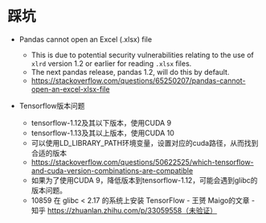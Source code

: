 # 踩坑

- Pandas cannot open an Excel (.xlsx) file 
  - This is due to potential security vulnerabilities relating to the use of `xlrd` version 1.2 or earlier for reading `.xlsx` files.
  - The next pandas release, pandas 1.2, will do this by default.
  - https://stackoverflow.com/questions/65250207/pandas-cannot-open-an-excel-xlsx-file



- Tensorflow版本问题
  - tensorflow-1.12及其以下版本，使用CUDA 9
  - tensorflow-1.13及其以上版本，使用CUDA 10
  - 可以使用LD_LIBRARY_PATH环境变量，设置对应的cuda路径，从而找到合适的版本
  - https://stackoverflow.com/questions/50622525/which-tensorflow-and-cuda-version-combinations-are-compatible
  - 如果为了使用CUDA 9，降低版本到tensorflow-1.12，可能会遇到glibc的版本问题。
  - 10859 在 glibc < 2.17 的系统上安装 TensorFlow - 王赟 Maigo的文章 - 知乎 https://zhuanlan.zhihu.com/p/33059558（未验证）


